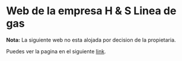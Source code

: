 # Web de la empresa H & S Linea de gas

**Nota:** La siguiente web no esta alojada por decision de la           propietaria. 

Puedes ver la pagina en el siguiente [link](https://elsantyv.github.io/hyslineadegas/).
